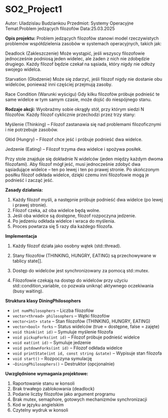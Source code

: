 # SO2_Project1


Autor: Uladzislau Budziankou
Przedmiot: Systemy Operacyjne
Temat:Problem jedzących filozofów
Data:25.03.2025


**Opis projektu:**
Problem jedzących filozofów stanowi model rzeczywistych problemów współdzielenia zasobów w systemach operacyjnych, takich jak:

Deadlock (Zakleszczenie)
Może wystąpić, jeśli wszyscy filozofowie jednocześnie podniosą jeden widelec, ale żaden z nich nie zdobędzie drugiego.
Każdy filozof będzie czekał na sąsiada, który nigdy nie odłoży swojego widelca.

Starvation (Głodzenie)
Może się zdarzyć, jeśli filozof nigdy nie dostanie obu widelców, ponieważ inni częściej przejmują zasoby.

Race Condition (Warunki wyścigu)
Gdy kilku filozofów próbuje podnieść te same widelce w tym samym czasie, może dojść do niespójnego stanu.

**Rodzaje akcji:**
Wyobraźmy sobie okrągły stół, przy którym siedzi N filozofów. Każdy filozof cyklicznie przechodzi przez trzy stany:

Myślenie (Thinking) – Filozof zastanawia się nad problemami filozoficznymi i nie potrzebuje zasobów.

Głód (Hungry) – Filozof chce jeść i próbuje podnieść dwa widelce.

Jedzenie (Eating) – Filozof trzyma dwa widelce i spożywa posiłek.

Przy stole znajduje się dokładnie N widelców (jeden między każdym dwoma filozofami). Aby filozof mógł jeść,
musi jednocześnie zdobyć dwa sąsiadujące widelce – ten po lewej i ten po prawej stronie.
Po skończonym posiłku filozof odkłada widelce, dzięki czemu inni filozofowie mogą je podnieść i zacząć jeść.

**Zasady działania:**
1. Każdy filozof myśli, a następnie próbuje podnieść dwa widelce (po lewej i prawej stronie).
2. Filozof czeka, aż oba widelce będą wolne.
3. Jeśli oba widelce są dostępne, filozof rozpoczyna jedzenie.
4. Po jedzeniu odkłada widelce i wraca do myślenia.
5. Proces powtarza się 5 razy dla każdego filozofa.

**Implementacja**
1. Każdy filozof działa jako osobny wątek (std::thread).

2. Stany filozofów (THINKING, HUNGRY, EATING) są przechowywane w tablicy state[].

3. Dostęp do widelców jest synchronizowany za pomocą std::mutex.

4. Filozofowie czekają na dostęp do widelców przy użyciu std::condition_variable, co pozwala uniknąć aktywnego oczekiwania (busy waiting).


**Struktura klasy DiningPhilosophers**
- `int numPhilosophers` – Liczba filozofów
- `vector<thread> philosophers` – Wątki filozofów
- `vector<int> state` – Stan filozofów (THINKING, HUNGRY, EATING)
- `vector<bool> forks` – Status widelców (true = dostępne, false = zajęte)
- `void think(int id)` – Symuluje myślenie filozofa
- `void pickupForks(int id)` – Filozof próbuje podnieść widelce
- `void eat(int id)` – Symuluje jedzenie
- `void putdownForks(int id)` – Filozof odkłada widelce
- `void printState(int id, const string &state)` – Wypisuje stan filozofa
- `void start()` – Rozpoczyna symulację
- `~DiningPhilosophers()` – Destruktor (opcjonalnie)



**Uwzględnione wymagania projektowe:**

1. Raportowanie stanu w konsoli
1. Brak trwałego zablokowania (deadlock)
2. Podanie liczby filozofów jako argument programu
3. Brak mutex, semaphore, gotowych mechanizmów synchronizacji
4. Kod w języku angielskim
5. Czytelny wydruk w konsoli